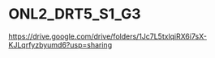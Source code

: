 # ONL2_DRT5_S1_G3
https://drive.google.com/drive/folders/1Jc7L5txlqiRX6i7sX-KJLqrfyzbyumd6?usp=sharing
